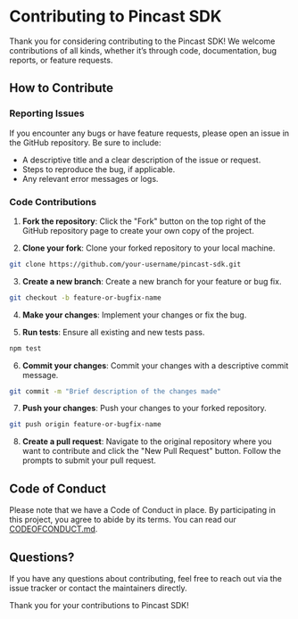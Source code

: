 # Contributing to Pincast SDK

Thank you for considering contributing to the Pincast SDK! We welcome contributions of all kinds, whether it’s through code, documentation, bug reports, or feature requests.

## How to Contribute

### Reporting Issues

If you encounter any bugs or have feature requests, please open an issue in the GitHub repository. Be sure to include:

- A descriptive title and a clear description of the issue or request.
- Steps to reproduce the bug, if applicable.
- Any relevant error messages or logs.

### Code Contributions

1. **Fork the repository**: Click the "Fork" button on the top right of the GitHub repository page to create your own copy of the project.

2. **Clone your fork**: Clone your forked repository to your local machine.

```bash
git clone https://github.com/your-username/pincast-sdk.git
```

3. **Create a new branch**: Create a new branch for your feature or bug fix.

```bash
git checkout -b feature-or-bugfix-name
```

4. **Make your changes**: Implement your changes or fix the bug.

5. **Run tests**: Ensure all existing and new tests pass.

```bash
npm test
```

6. **Commit your changes**: Commit your changes with a descriptive commit message.

```bash
git commit -m "Brief description of the changes made"
```
7. **Push your changes**: Push your changes to your forked repository.

```bash
git push origin feature-or-bugfix-name
```

8. **Create a pull request**: Navigate to the original repository where you want to contribute and click the "New Pull Request" button. Follow the prompts to submit your pull request.

## Code of Conduct

Please note that we have a Code of Conduct in place. By participating in this project, you agree to abide by its terms. You can read our [CODEOFCONDUCT.md](CODEOFCONDUCT.md).


## Questions?

If you have any questions about contributing, feel free to reach out via the issue tracker or contact the maintainers directly.

Thank you for your contributions to Pincast SDK!